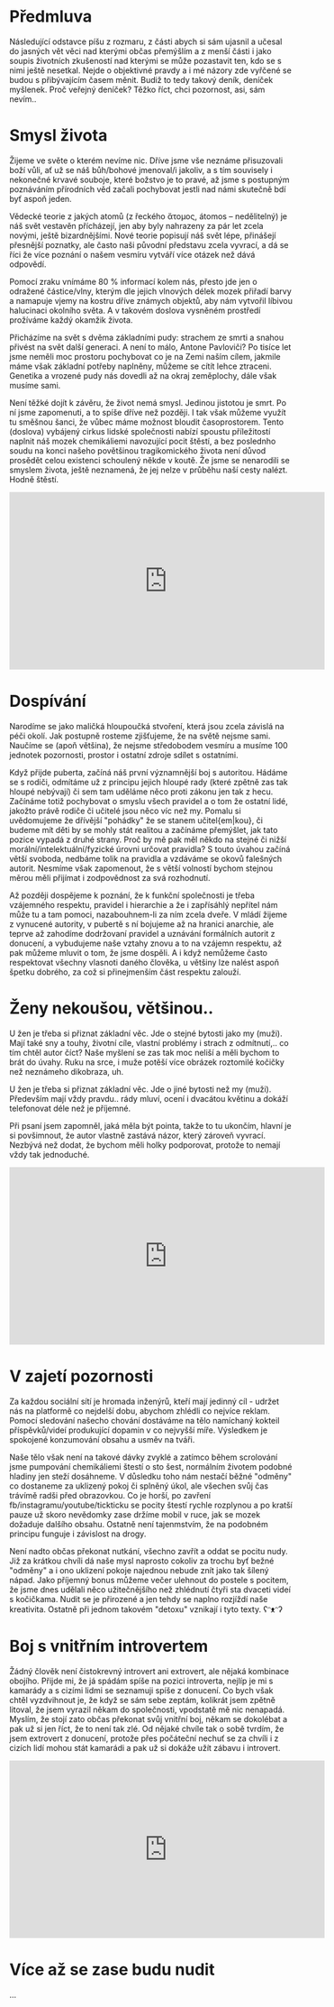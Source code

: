 # Předmluva
Následující odstavce píšu z rozmaru, z části abych si sám ujasnil a učesal do jasných vět věci nad kterými občas přemýšlím a z menší části i jako soupis životních zkušeností nad kterými se může pozastavit ten, kdo se s nimi ještě nesetkal. Nejde o objektivné pravdy a i mé názory zde vyřčené se budou s přibývajícím časem měnit. Budiž to tedy takový deník, deníček myšlenek. Proč veřejný deníček? Těžko říct, chci pozornost, asi, sám nevím..

# Smysl života
Žijeme ve světe o kterém nevíme nic. Dříve jsme vše neznáme přisuzovali boží vůli, ať už se náš bůh/bohové jmenoval/i jakoliv, a s tím souvisely i nekonečné krvavé souboje, které božstvo je to pravé, až jsme s postupným poznáváním přírodních věd začali pochybovat jestli nad námi skutečně bdí byť aspoň jeden.

Vědecké teorie z jakých atomů (z řeckého ἄτομος, átomos – nedělitelný) je náš svět vestavěn přícházejí, jen aby byly nahrazeny za pár let zcela novými, ještě bizardnějšími. Nové teorie popisují náš svět lépe, přinášejí přesnější poznatky, ale často naši původní představu zcela vyvrací, a dá se říci že více poznání o našem vesmíru vytváří více otázek než dává odpovědí.

Pomocí zraku vnímáme 80 % informací kolem nás, přesto jde jen o odražené částice/vlny, kterým dle jejich vlnových délek mozek přiřadí barvy a namapuje vjemy na kostru dříve známych objektů, aby nám vytvořil líbivou halucinaci okolního světa. A v takovém doslova vysněném prostředí prožíváme každý okamžik života.

Přicházíme na svět s dvěma základními pudy: strachem ze smrti a snahou přivést na svět další generaci. A není to málo, Antone Pavloviči? Po tisíce let jsme neměli moc prostoru pochybovat co je na Zemi naším cílem, jakmile máme však základní potřeby naplněny, můžeme se cítít lehce ztraceni. Genetika a vrozené pudy nás dovedli až na okraj zeměplochy, dále však musíme sami.

Není těžké dojít k závěru, že život nemá smysl. Jedinou jistotou je smrt. Po ní jsme zapomenuti, a to spíše dříve než později. I tak však můžeme využít tu směšnou šanci, že vůbec máme možnost bloudit časoprostorem. Tento (doslova) vybájený cirkus lidské společnosti nabízí spoustu příležitostí naplnit náš mozek chemikáliemi navozující pocit štěstí, a bez poslednho soudu na konci našeho povětšinou tragikomického života není důvod prosědět celou existenci schoulený někde v koutě. Že jsme se nenarodili se smyslem života, ještě neznamená, že jej nelze v průběhu naší cesty nalézt. Hodně štěstí.

<div class="video-container">
<iframe width="560" height="315" src="https://www.youtube-nocookie.com/embed/psaCM1j9LEM" title="YouTube video player" frameborder="0" allow="accelerometer; autoplay; clipboard-write; encrypted-media; gyroscope; picture-in-picture" allowfullscreen></iframe>
</div>

# Dospívání
Narodíme se jako maličká hloupoučká stvoření, která jsou zcela závislá na péči okolí. Jak postupně rosteme zjišťujeme, že na světě nejsme sami. Naučíme se (apoň většina), že nejsme středobodem vesmíru a musíme 100 jednotek pozornosti, prostor i ostatní zdroje sdílet s ostatními.

Když přijde puberta, začíná náš první významnější boj s autoritou. Hádáme se s rodiči, odmítáme už z principu jejich hloupé rady (které zpětně zas tak hloupé nebývají) či sem tam uděláme něco proti zákonu jen tak z hecu. Začínáme totiž pochybovat o smyslu všech pravidel a o tom že ostatní lidé, jakožto právě rodiče či učitelé jsou něco víc než my. Pomalu si uvědomujeme že dřívější "pohádky" že se stanem učitel{em|kou}, či budeme mít děti by se mohly stát realitou a začínáme přemýšlet, jak tato pozice vypadá z druhé strany. Proč by mě pak měl někdo na stejné či nižší morální/intelektuální/fyzické úrovni určovat pravidla? S touto úvahou začíná větší svoboda, nedbáme tolik na pravidla a vzdáváme se okovů falešných autorit. Nesmíme však zapomenout, že s větší volností bychom stejnou měrou měli přijímat i zodpovědnost za svá rozhodnutí.

Až později dospějeme k poznání, že k funkční společnosti je třeba vzájemného respektu, pravidel i hierarchie a že i zapřísáhlý nepřítel nám může tu a tam pomoci, nazabouhnem-li za ním zcela dveře. V mládí žijeme z vynucené autority, v pubertě s ní bojujeme až na hranici anarchie, ale teprve až zahodíme dodržovaní pravidel a uznávání formálních autorit z donucení, a vybudujeme naše vztahy znovu a to na vzájemn respektu, až pak můžeme mluvit o tom, že jsme dospěli. A i když nemůžeme často respektovat všechny vlasnoti daného člověka, u většiny lze nalést aspoň špetku dobrého, za což si přinejmenším část respektu zalouží.

# Ženy nekoušou, většinou..
U žen je třeba si přiznat základní věc. Jde o stejné bytosti jako my (muži). Mají také sny a touhy, životní cíle, vlastní problémy i strach z odmítnutí,.. co tím chtěl autor číct? Naše myšlení se zas tak moc neliší a měli bychom to brát do úvahy. Ruku na srce, i muže potěší více obrázek roztomilé kočičky než neznámeho dikobraza, uh.

U žen je třeba si přiznat základní věc. Jde o jiné bytosti než my (muži). Především mají vždy pravdu.. rády mluví, ocení i dvacátou květinu a dokáží telefonovat déle než je příjemné. 

Při psaní jsem zapomněl, jaká měla být pointa, takže to tu ukončím, hlavní je si povšimnout, že autor vlastně zastává názor, který zároveň vyvrací. Nezbývá než dodat, že bychom měli holky podporovat, protože to nemají vždy tak jednoduché.

<div class="video-container">
<iframe width="560" height="315" src="https://www.youtube-nocookie.com/embed/2pS0zeCNn38" title="YouTube video player" frameborder="0" allow="accelerometer; autoplay; clipboard-write; encrypted-media; gyroscope; picture-in-picture" allowfullscreen></iframe>
</div>

# V zajetí pozornosti
Za každou sociální sítí je hromada inženýrů, kteří mají jedinný cíl - udržet nás na platformě co nejdelší dobu, abychom zhlédli co nejvíce reklam. Pomocí sledování našecho chování dostáváme na tělo namíchaný kokteil příspěvků/videí produkující dopamin v co nejvyšší míře. Výsledkem je spokojené konzumování obsahu a usměv na tváři. 

Naše tělo však není na takové dávky zvyklé a zatímco během scrolování jsme pumpování chemikáliemi štestí o sto šest, normálním životem podobné hladiny jen steží dosáhneme. V důsledku toho nám nestačí běžné "odměny" co dostaneme za uklizený pokoj či splněný úkol, ale všechen svůj čas trávímě radši před obrazovkou. Co je horší, po zavření fb/instagramu/youtube/tickticku se pocity štestí rychle rozplynou a po kratší pauze už skoro nevědomky zase držíme mobil v ruce, jak se mozek dožaduje dalšího obsahu. Ostatně není tajenmstvím, že na podobném principu funguje i závislost na drogy.

Není nadto občas překonat nutkání, všechno zavřít a oddat se pocitu nudy. Již za krátkou chvíli dá naše mysl naprosto cokoliv za trochu byť bežné "odměny" a i ono uklizení pokoje najednou nebude znít jako tak šílený nápad. Jako příjemný bonus můžeme večer ulehnout do postele s pocitem, že jsme dnes udělali něco užitečnějšího než zhlédnutí čtyři sta dvaceti videí s kočičkama. Nudit se je přirozené a jen tehdy se naplno rozjíždí naše kreativita. Ostatně při jednom takovém "detoxu" vznikají i tyto texty. ʕᵔᴥᵔʔ 

# Boj s vnitřním introvertem
Žádný člověk není čistokrevný introvert ani extrovert, ale nějaká kombinace obojího. Přijde mi, že já spádám spíše na pozici introverta, nejlíp je mi s kamarády a s cizími lidmi se seznamuji spíše z donucení. Co bych však chtěl vyzdvihnout je, že když se sám sebe zeptám, kolikrát jsem zpětně litoval, že jsem vyrazil někam do společnosti, vpodstatě mě nic nenapadá. Myslím, že stojí zato občas překonat svůj vnitřní boj, někam se dokolébat a pak už si jen říct, že to není tak zlé. Od nějaké chvíle tak o sobě tvrdím, že jsem extrovert z donucení, protože přes počáteční nechuť se za chvíli i z cizích lidí mohou stát kamarádi a pak už si dokáže užít zábavu i introvert.

<div class="video-container">
<iframe width="560" height="315" src="https://www.youtube-nocookie.com/embed/MdG4f5Y3ugk" title="YouTube video player" frameborder="0" allow="accelerometer; autoplay; clipboard-write; encrypted-media; gyroscope; picture-in-picture" allowfullscreen></iframe>
</div>

# Více až se zase budu nudit
...
<!--
# Život není fér/krásný

# Hodný na všechny a ignorace zbytku

# Ani lepší ani horší

# Černobílý svět
-->


